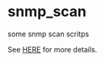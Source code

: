 # snmp_scan
some snmp scan scritps

See  [HERE](http://www.ifconfig.it/wordpress/2015/12/simple-cisco-s…-bash-and-snmp) for more details.
